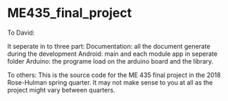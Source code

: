 # ME435_final_project

To David:

It seperate in to three part:
                  Documentation: all the document generate during the development
                  Android:       main and each module app in seperate folder
                  Arduino:       the programe load on the arduino board and the library.
                 
To others:
  This is the source code for the ME 435 final project in the 2018 Rose-Hulman spring quarter. It may not make sense to you at all as the project might vary between quarters. 
